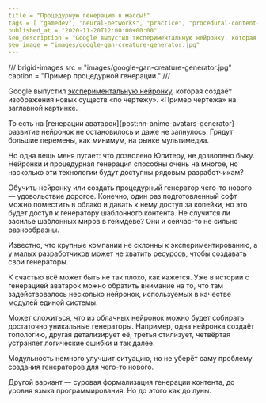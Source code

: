 ```yaml
---
title = "Процедурную генерацию в массы!"
tags = [ "gamedev", "neural-networks", "practice", "procedural-content-generation", "development", "futurology",]
published_at = "2020-11-20T12:00:00+00:00"
seo_description = "Google выпустил экспериментальную нейронку, которая создаёт изображения новых существ «по чертежу»."
seo_image = "images/google-gan-creature-generator.jpg"
---
```


/// brigid-images
src = "images/google-gan-creature-generator.jpg"
caption = "Пример процедурной генерации."
///

Google выпустил [экспериментальную нейронку](https://ai.googleblog.com/2020/11/using-gans-to-create-fantastical.html), которая создаёт изображения новых существ «по чертежу». «Пример чертежа» на заглавной картинке.

То есть на [генерации аватарок]{post:nn-anime-avatars-generator} развитие нейронок не остановилось и даже не запнулось. Грядут большие перемены, как минимум, на рынке мультимедиа.

Но одна вещь меня пугает: что дозволено Юпитеру, не дозволено быку. Нейронки и процедурная генерация способны очень на многое, но насколько эти технологии будут доступны рядовым разработчикам?

<!-- more -->

Обучить нейронку или создать процедурный генератор чего-то нового — удовольствие дорогое. Конечно, один раз подготовленный софт можно поместить в облако и давать к нему доступ за копейки, но это будет доступ к генератору шаблонного контента. Не случится ли засилье шаблонных миров в геймдеве? Они и сейчас-то не сильно разнообразны.

Известно, что крупные компании не склонны к экспериментированию, а у малых разработчиков может не хватить ресурсов, чтобы создавать свои генераторы.

К счастью всё может быть не так плохо, как кажется. Уже в истории с генерацией аватарок можно обратить внимание на то, что там задействовалось несколько нейронок, используемых в качестве модулей единой системы.

Может сложиться, что из облачных нейронок можно будет собирать достаточно уникальные генераторы. Например, одна нейронка создаёт топологию, другая детализирует её, третья стилизует, четвёртая устраняет логические ошибки и так далее.

Модульность немного улучшит ситуацию, но не уберёт саму проблему создания генераторов для чего-то нового.

Другой вариант — суровая формализация генерации контента, до уровня языка программирования. Но до этого как до луны.
